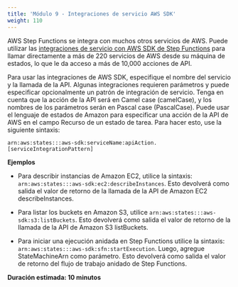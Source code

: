 ```yaml
---
title: 'Módulo 9 - Integraciones de servicio AWS SDK'
weight: 110
---
```


AWS Step Functions se integra con muchos otros servicios de AWS. Puede utilizar las [integraciones de servicio con AWS SDK de Step Functions](https://docs.aws.amazon.com/step-functions/latest/dg/supported-services-awssdk.html) para llamar directamente a más de 220 servicios de AWS desde su máquina de estados, lo que le da acceso a más de 10,000 acciones de API.

Para usar las integraciones de AWS SDK, especifique el nombre del servicio y la llamada de la API. Algunas integraciones requieren parámetros y puede especificar opcionalmente un patrón de integración de servicio. Tenga en cuenta que la acción de la API será en Camel case (camelCase), y los nombres de los parámetros serán en Pascal case (PascalCase). Puede usar el lenguaje de estados de Amazon para especificar una acción de la API de AWS en el campo Recurso de un estado de tarea. Para hacer esto, use la siguiente sintaxis:

`arn:aws:states:::aws-sdk:serviceName:apiAction.[serviceIntegrationPattern]`

**Ejemplos**

- Para describir instancias de Amazon EC2, utilice la sintaxis: `arn:aws:states:::aws-sdk:ec2:describeInstances`. Esto devolverá como salida el valor de retorno de la llamada de la API de Amazon EC2 describeInstances.

- Para listar los buckets en Amazon S3, utilice `arn:aws:states:::aws-sdk:s3:listBuckets`. Esto devolverá como salida el valor de retorno de la llamada de la API de Amazon S3 listBuckets.

- Para iniciar una ejecución anidada en Step Functions utilice la sintaxis: `arn:aws:states:::aws-sdk:sfn:startExecution`. Luego, agregue StateMachineArn como parámetro. Esto devolverá como salida el valor de retorno del flujo de trabajo anidado de Step Functions.

**Duración estimada: 10 minutos**

